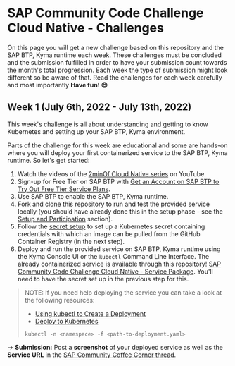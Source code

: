 # SAP Community Code Challenge Cloud Native - Challenges

On this page you will get a new challenge based on this repository and the SAP BTP, Kyma runtime each week. These challenges must be concluded and the submission fulfilled in order to have your submission count towards the month's total progression. Each week the type of submission might look different so be aware of that. Read the challenges for each week carefully and most importantly **Have fun! 😊**

## Week 1 (July 6th, 2022  - July 13th, 2022)

This week's challenge is all about understanding and getting to know Kubernetes and setting up your SAP BTP, Kyma environment.

Parts of the challenge for this week are educational and some are hands-on where you will deploy your first containerized service to the SAP BTP, Kyma runtime. So let's get started:

1. Watch the videos of the [2minOf Cloud Native series](https://youtube.com/playlist?list=PL6RpkC85SLQCwaJ54TAAHMvSl5wpVPrai) on YouTube.
1. Sign-up for Free Tier on SAP BTP with [Get an Account on SAP BTP to Try Out Free Tier Service Plans](https://developers.sap.com/tutorials/btp-free-tier-account.html).
1. Use SAP BTP to enable the SAP BTP, Kyma runtime.
1. Fork and clone this repository to run and test the provided service locally (you should have already done this in the setup phase - see the [Setup and Participation](README.md#setup-and-participation) section).
1. Follow the [secret setup](/Create_K8S_Secret.md) to set up a Kubernetes secret containing credentials with which an image can be pulled from the GitHub Container Registry (in the next step).
1. Deploy and run the provided service on SAP BTP, Kyma runtime using the Kyma Console UI or the `kubectl` Command Line Interface. The already containerized service is available through this repository! [SAP Community Code Challenge Cloud Native - Service Package](https://github.com/SAP-samples/sap-community-code-challenge-cloud-native/pkgs/container/sap-community-code-challenge-cloud-native). You'll need to have the secret set up in the previous step for this.

> NOTE: If you need help deploying the service you can take a look at the following resources:  
> * [Using kubectl to Create a Deployment](https://kubernetes.io/docs/tutorials/kubernetes-basics/deploy-app/deploy-intro/)
> * [Deploy to Kubernetes](https://docs.docker.com/get-started/kube-deploy/)
> ```console
> kubectl -n <namespace> -f <path-to-deployment.yaml>
> ```

&#8594; **Submission:** Post a **screenshot** of your deployed service as well as the **Service URL** in the [SAP Community Coffee Corner thread](https://groups.community.sap.com/t5/coffee-corner/).
